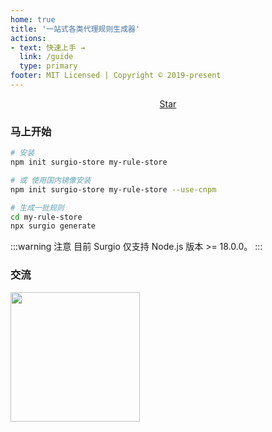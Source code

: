 ```yaml
---
home: true
title: '一站式各类代理规则生成器'
actions:
- text: 快速上手 →
  link: /guide
  type: primary
footer: MIT Licensed | Copyright © 2019-present
---
```

<p style="text-align: center">
  <a class="github-button" href="https://github.com/geekdada/surgio" data-icon="octicon-star" data-size="large" data-show-count="true" aria-label="Star geekdada/surgio on GitHub">Star</a>
</p>

### 马上开始

```bash
# 安装
npm init surgio-store my-rule-store

# 或 使用国内镜像安装
npm init surgio-store my-rule-store --use-cnpm

# 生成一批规则
cd my-rule-store
npx surgio generate
```

:::warning 注意
目前 Surgio 仅支持 Node.js 版本 >= 18.0.0。
:::

### 交流

[<img width="207" src="https://surgio.js.org/join-telegram.png">](https://url.royli.dev/surgiotg)
